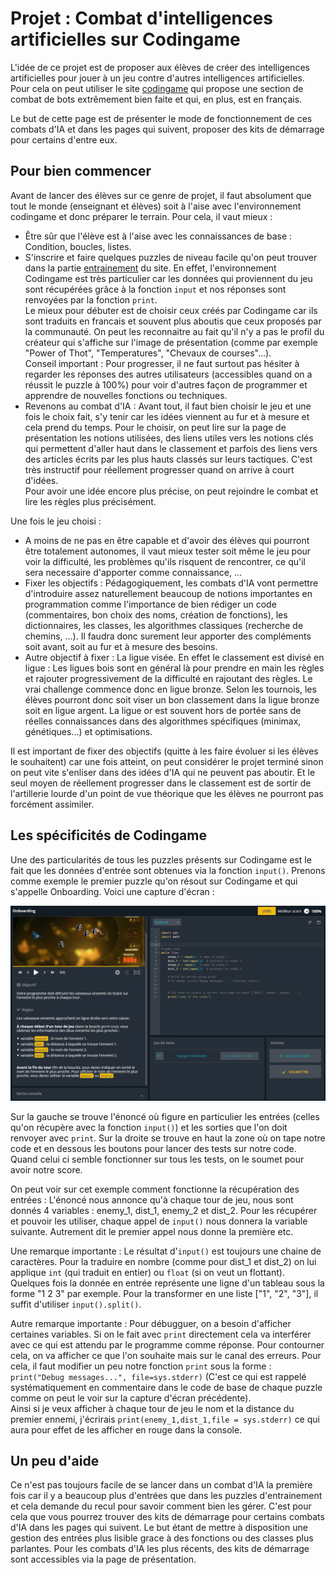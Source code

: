 # Projet : Combat d'intelligences artificielles sur Codingame

L'idée de ce projet est de proposer aux élèves de créer des intelligences artificielles pour jouer à un jeu contre d'autres intelligences artificielles. Pour cela on peut utiliser le site [codingame](https://www.codingame.com/multiplayer/bot-programming) qui propose une section de combat de bots extrêmement bien faite et qui, en plus, est en français.

Le but de cette page est de présenter le mode de fonctionnement de ces combats d'IA et dans les pages qui suivent, proposer des kits de démarrage pour certains d'entre eux.

## Pour bien commencer

Avant de lancer des élèves sur ce genre de projet, il faut absolument que tout le monde (enseignant et élèves) soit à l'aise avec l'environnement codingame et donc préparer le terrain. Pour cela, il vaut mieux :

- Être sûr que l'élève est à l'aise avec les connaissances de base : Condition, boucles, listes.
- S'inscrire et faire quelques puzzles de niveau facile qu'on peut trouver dans la partie [entrainement](https://www.codingame.com/training/easy) du site. En effet, l'environnement Codingame est très particulier car les données qui proviennent du jeu sont récupérées grâce à la fonction `input` et nos réponses sont renvoyées par la fonction `print`.  
Le mieux pour débuter est de choisir ceux créés par Codingame car ils sont traduits en francais et souvent plus aboutis que ceux proposés par la communauté. On peut les reconnaitre au fait qu'il n'y a pas le profil du créateur qui s'affiche sur l'image de présentation (comme par exemple "Power of Thot", "Temperatures", "Chevaux de courses"...).  
Conseil important : Pour progresser, il ne faut surtout pas hésiter à regarder les réponses des autres utilisateurs (accessibles quand on a réussit le puzzle à 100%) pour voir d'autres façon de programmer et apprendre de nouvelles fonctions ou techniques.
- Revenons au combat d'IA : Avant tout, il faut bien choisir le jeu et une fois le choix fait, s'y tenir car les idées viennent au fur et à mesure et cela prend du temps. Pour le choisir, on peut lire sur la page de présentation les notions utilisées, des liens utiles vers les notions clés qui permettent d'aller haut dans le classement et parfois des liens vers des articles écrits par les plus hauts classés sur leurs tactiques. C'est très instructif pour réellement progresser quand on arrive à court d'idées.  
Pour avoir une idée encore plus précise, on peut rejoindre le combat et lire les règles plus précisément. 

Une fois le jeu choisi :
- A moins de ne pas en être capable et d'avoir des élèves qui pourront être totalement autonomes, il vaut mieux tester soit même le jeu pour voir la difficulté, les problèmes qu'ils risquent de rencontrer, ce qu'il sera necessaire d'apporter comme connaissance, ...
- Fixer les objectifs : Pédagogiquement, les combats d'IA vont permettre d'introduire assez naturellement beaucoup de notions importantes en programmation comme l'importance de bien rédiger un code (commentaires, bon choix des noms, création de fonctions), les dictionnaires, les classes, les algorithmes classiques (recherche de chemins, ...). Il faudra donc surement leur apporter des compléments soit avant, soit au fur et à mesure des besoins.  
- Autre objectif à fixer : La ligue visée. En effet le classement est divisé en ligue : Les ligues bois sont en général là pour prendre en main les règles et rajouter progressivement de la difficulté en rajoutant des règles. Le vrai challenge commence donc en ligue bronze. Selon les tournois, les élèves pourront donc soit viser un bon classement dans la ligue bronze soit en ligue argent. La ligue or est souvent hors de portée sans de réelles connaissances dans des algorithmes spécifiques (minimax, génétiques...) et optimisations.

Il est important de fixer des objectifs (quitte à les faire évoluer si les élèves le souhaitent) car une fois atteint, on peut considérer le projet terminé sinon on peut vite s'enliser dans des idées d'IA qui ne peuvent pas aboutir. Et le seul moyen de réellement progresser dans le classement est de sortir de l'artillerie lourde d'un point de vue théorique que les élèves ne pourront pas forcément assimiler.

## Les spécificités de Codingame

Une des particularités de tous les puzzles présents sur Codingame est le fait que les données d'entrée sont obtenues via la fonction `input()`. Prenons comme exemple le premier puzzle qu'on résout sur Codingame et qui s'appelle Onboarding. Voici une capture d'écran : 

![Enoncé](Onboarding.png)

Sur la gauche se trouve l'énoncé où figure en particulier les entrées (celles qu'on récupère avec la fonction `input()`) et les sorties que l'on doit renvoyer avec `print`.
Sur la droite se trouve en haut la zone où on tape notre code et en dessous les boutons pour lancer des tests sur notre code. Quand celui ci semble fonctionner sur tous les tests, on le soumet pour avoir notre score.

On peut voir sur cet exemple comment fonctionne la récupération des entrées : L'énoncé nous annonce qu'à chaque tour de jeu, nous sont donnés 4 variables : enemy_1, dist_1, enemy_2 et dist_2. Pour les récupérer et pouvoir les utiliser, chaque appel de `input()` nous donnera la variable suivante. Autrement dit le premier appel nous donne la première etc.

Une remarque importante : Le résultat d'`input()` est toujours une chaine de caractères. Pour la traduire en nombre (comme pour dist_1 et dist_2) on lui applique `int` (qui traduit en entier) ou `float` (si on veut un flottant).  
Quelques fois la donnée en entrée représente une ligne d'un tableau sous la forme "1 2 3" par exemple. Pour la transformer en une liste ["1", "2", "3"], il suffit d'utiliser `input().split()`.

Autre remarque importante : Pour débugguer, on a besoin d'afficher certaines variables. Si on le fait avec `print` directement cela va interférer avec ce qui est attendu par le programme comme réponse. Pour contourner cela, on va afficher ce que l'on souhaite mais sur le canal des erreurs. Pour cela, il faut modifier un peu notre fonction `print` sous la forme : `print("Debug messages...", file=sys.stderr)` (C'est ce qui est rappelé systématiquement en commentaire dans le code de base de chaque puzzle comme on peut le voir sur la capture d'écran précédente).  
Ainsi si je veux afficher à chaque tour de jeu le nom et la distance du premier ennemi, j'écrirais `print(enemy_1,dist_1,file = sys.stderr)` ce qui aura pour effet de les afficher en rouge dans la console.

## Un peu d'aide 

Ce n'est pas toujours facile de se lancer dans un combat d'IA la première fois car il y a beaucoup plus d'entrées que dans les puzzles d'entrainement et cela demande du recul pour savoir comment bien les gérer. C'est pour cela que vous pourrez trouver des kits de démarrage pour certains combats d'IA dans les pages qui suivent. Le but étant de mettre à disposition une gestion des entrées plus lisible grace à des fonctions ou des classes plus parlantes. Pour les combats d'IA les plus récents, des kits de démarrage sont accessibles via la page de présentation.
